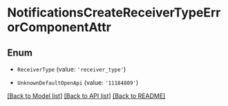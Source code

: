 # NotificationsCreateReceiverTypeErrorComponentAttr


## Enum

* `ReceiverType` (value: `'receiver_type'`)

* `UnknownDefaultOpenApi` (value: `'11184809'`)

[[Back to Model list]](../README.md#documentation-for-models) [[Back to API list]](../README.md#documentation-for-api-endpoints) [[Back to README]](../README.md)

